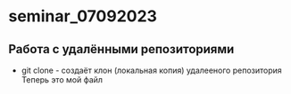 ﻿# seminar_07092023
## Работа с удалёнными репозиториями
* git clone - создаёт клон (локальная копия) удалееного репозитория
Теперь это мой файл